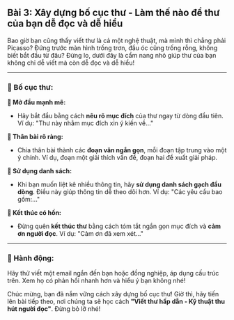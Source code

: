 ## Bài 3: Xây dựng bố cục thư - Làm thế nào để thư của bạn dễ đọc và dễ hiểu

Bao giờ bạn cũng thấy viết thư là cả một nghệ thuật, mà mình thì chẳng phải Picasso? Đứng trước màn hình trống trơn, đầu óc cũng trống rỗng, không biết bắt đầu từ đâu? Đừng lo, dưới đây là cẩm nang nhỏ giúp thư của bạn không chỉ dễ viết mà còn dễ đọc và dễ hiểu!

---

### 📌 Bố cục thư:

**🔹 Mở đầu mạnh mẽ:**
- Hãy bắt đầu bằng cách **nêu rõ mục đích** của thư ngay từ dòng đầu tiên. Ví dụ: "Thư này nhằm mục đích xin ý kiến về..."

**🔹 Thân bài rõ ràng:**
- Chia thân bài thành các **đoạn văn ngắn gọn**, mỗi đoạn tập trung vào một ý chính. Ví dụ, đoạn một giải thích vấn đề, đoạn hai đề xuất giải pháp.

**🔹 Sử dụng danh sách:**
- Khi bạn muốn liệt kê nhiều thông tin, hãy **sử dụng danh sách gạch đầu dòng**. Điều này giúp thông tin dễ theo dõi hơn. Ví dụ: "Các yêu cầu bao gồm:..."

**🔹 Kết thúc có hồn:**
- Đừng quên **kết thúc thư** bằng cách tóm tắt ngắn gọn mục đích và **cảm ơn người đọc**. Ví dụ: "Cảm ơn đã xem xét..."

---

### 🚀 Hành động:

Hãy thử viết một email ngắn đến bạn hoặc đồng nghiệp, áp dụng cấu trúc trên. Xem họ có phản hồi nhanh hơn và hiểu ý bạn không nhé!

Chúc mừng, bạn đã nắm vững cách xây dựng bố cục thư! Giờ thì, hãy tiến lên bài tiếp theo, nơi chúng ta sẽ học cách **"Viết thư hấp dẫn - Kỹ thuật thu hút người đọc"**. Đừng bỏ lỡ nhé!